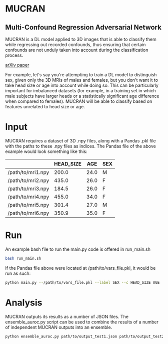 # MUCRAN
## Multi-Confound Regression Adversarial Network

MUCRAN is a DL model applied to 3D images that is able to classify them while regressing out recorded confounds, thus ensuring that certain confounds are not unduly taken into account during the classification process.

[arXiv paper](https://arxiv.org/abs/2205.02885)

For example, let's say you're attempting to train a DL model to distinguish sex, given only the 3D MRIs of males and females, but you don't want it to take head size or age into account while doing so. This can be particularly important for imbalanced datasets (for example, in a training set in which male subjects have larger heads or a statistically significant age difference when compared to females). MUCRAN will be able to classify based on features unrelated to head size or age.

# Input

MUCRAN requires a dataset of 3D .npy files, along with a Pandas .pkl file with the paths to these .npy files as indices. The Pandas file of the above example would look something like this:

|                     | HEAD_SIZE   | AGE  | SEX |
| ------------------- | ----------- | ---- | --- |
| /path/to/mri1.npy   | 200.0       | 24.0 | M   |
| /path/to/mri2.npy   | 435.0       | 26.0 | F   |
| /path/to/mri3.npy   | 184.5       | 26.0 | F   |
| /path/to/mri4.npy   | 455.0       | 34.0 | F   |
| /path/to/mri5.npy   | 301.4       | 27.0 | M   |
| /path/to/mri6.npy   | 350.9       | 35.0 | F   |

# Run

An example bash file to run the main.py code is offered in run_main.sh

```bash
bash run_main.sh
```

If the Pandas file above were located at /path/to/vars_file.pkl, it would be run as such:

```bash
python main.py --/path/to/vars_file.pkl --label SEX --c HEAD_SIZE AGE
```

# Analysis

MUCRAN outputs its results as a number of JSON files. The ensemble_auroc.py script can be used to combine the results of a number of independent MUCRAN outputs into an ensemble.

```bash
python ensemble_auroc.py path/to/output_test1.json path/to/output_test2.json path/to/output_test3.json
```
